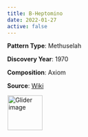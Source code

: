 ```yaml
---
title: B-Heptomino
date: 2022-01-27
active: false
---
```



**Pattern Type**: 	Methuselah

**Discovery Year**: 1970

**Composition**: Axiom

**Source**: [Wiki](https://www.conwaylife.com/wiki/B-heptomino)
<!--more-->

<p>
<script type="text/javascript" src="https://www.conwaylife.com/js/lv-plugin.js"></script></p>

<div class="rle"><div class="codebox"><div style="display:none; position: relative; z-index: 1031;"><code>2o$b2o$2o$o!
#C [[ THEME 6 GRID GRIDMAJOR 0 ZOOM 32.0 ]]
#C [[ COLOR ARROW Purple ARROWSIZE 3 0.1 ARROWALPHA 0.70 ]]
#C [[  ARROW -2 5 4 5 32  ]]
#C [[ COLOR ARROW Cyan ARROWSIZE 3 0.1 ARROWALPHA 0.70 ]]
#C [[  ARROW 4 5 4 -2 32  ]]
#C [[ COLOR ARROW Yellow ARROWSIZE 3 0.1 ARROWALPHA 0.70 ]]
#C [[  ARROW 4 -2 -2 -2 32  ]]
#C [[ COLOR ARROW Brown ARROWSIZE 3 0.1 ARROWALPHA 0.70 ]]
#C [[  ARROW -2 -2 -2 5 32  ]]
#C [[ COLOR LABEL Green LABELSIZE 40  LABELALPHA 0.70 ]]
#C [[ LABEL 1 -3 32 "B-Heptomino" ]]
</code></div></div><canvas width="760" height="560" style="margin-left:1px; position: relative; z-index: 1031;"><noscript> <a href="https://www.conwaylife.com/wiki/File:Glider.png" class="image" title="Glider image"><img alt="Glider image" src="https://www.conwaylife.com/w/images/7/79/Glider.png" decoding="async" width="81" height="81" /></a> </noscript></canvas></div>
